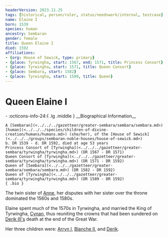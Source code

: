 ```yaml
---
headerVersion: 2023.11.25
tags: [historical, person/ruler, status/needswork/internal, testcase]
name: Elaine I
born: 1539
species: human
ancestry: Sembaran
gender: female
title: Queen Elaine I
died: 1592
affiliations:
- {org: House of Sewick, type: primary}
- {place: Tyrwingha, start: 1567, end: 1571, title: Princess Consort}
- {place: Tyrwingha, start: 1571, title: Queen Consort}
- {place: Sembara, start: 1582}
- {place: Tyrwingha, start: 1589, title: Queen}
---
```

# Queen Elaine I
<div class="grid cards ext-narrow-margin ext-one-column" markdown>
- :octicons-info-24:{ .lg .middle } __Biographical Information__

    A [Sembaran](<../../../gazetteer/greater-sembara/sembara/sembara.md>) [human](<../../../species/children-of-divine-creation/humans/humans.md>) (she/her), of the [House of Sewick](<../../../groups/sembaran-noble-houses/house-of-sewick.md>)  
    b. DR 1539 - d. DR 1592, died at age 53 years  
    Princess Consort of [Tyrwingha](<../../../gazetteer/greater-sembara/tyrwingha/tyrwingha.md>) (DR 1567 - DR 1571)  
    Queen Consort of [Tyrwingha](<../../../gazetteer/greater-sembara/tyrwingha/tyrwingha.md>) (DR 1571 - DR 1592)  
    Queen of [Sembara](<../../../gazetteer/greater-sembara/sembara/sembara.md>) (DR 1582 - DR 1592)  
    Queen of [Tyrwingha](<../../../gazetteer/greater-sembara/tyrwingha/tyrwingha.md>) (DR 1589 - DR 1592)  
    { .bio }

</div>


The twin sister of [Anne](<./anne.md>), her disputes with her sister over the throne dominated the 1560s and 1580s.

Elaine spent much of the 1570s in Tyrwingha, and married the King of Tyrwingha, [Cynan](<./cynan.md>), thus reuniting the crowns that had been sundered on [Derik III's](<./derik-iii.md>) death at the end of the Great War. 

Her three children were: [Arryn I](<./arryn-i.md>), [Blanche II](<./blanche-ii.md>), and [Derik](<./derik-of-lils.md>). 





